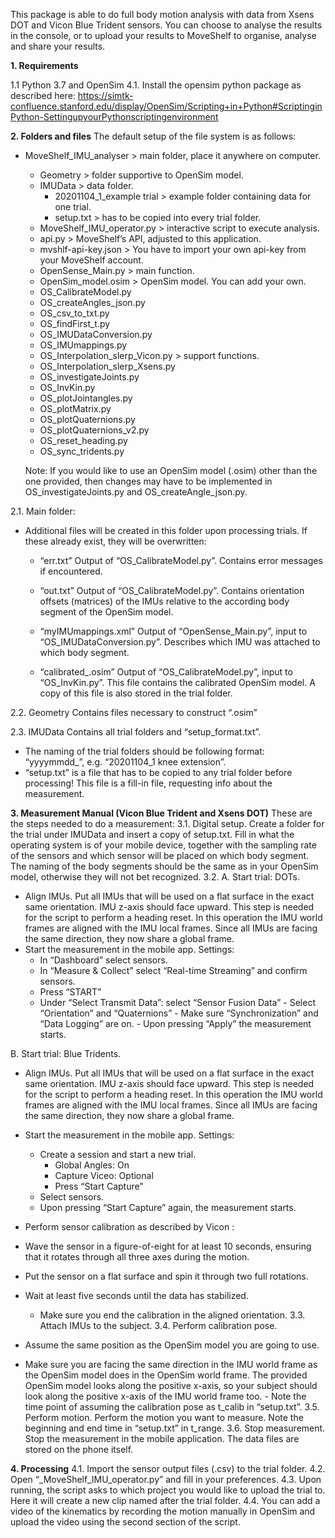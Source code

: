 This package is able to do full body motion analysis with data from Xsens DOT and Vicon Blue Trident sensors. You can choose to analyse the results in the console, or to upload your results to MoveShelf to organise, analyse and share your results. 


**1.	Requirements**

1.1	Python 3.7 and OpenSim 4.1. Install the opensim python package as described here: https://simtk-confluence.stanford.edu/display/OpenSim/Scripting+in+Python#ScriptinginPython-SettingupyourPythonscriptingenvironment 

**2.	Folders and files**
The default setup of the file system is as follows:

- MoveShelf_IMU_analyser	> main folder, place it anywhere on computer.
	- Geometry				                > folder supportive to OpenSim model.
	- IMUData				                > data folder.
		- 20201104_1_example trial	    > example folder containing data for one trial.
		- setup.txt			              > has to be copied into every trial folder. 
	- MoveShelf_IMU_operator.py	    > interactive script to execute analysis.
	- api.py				                  > MoveShelf’s API, adjusted to this application.
	- mvshlf-api-key.json	              > You have to import your own api-key from your MoveShelf account.
	- OpenSense_Main.py			        > main function.		
	- OpenSim_model.osim		          > OpenSim model. You can add your own.
	- OS_CalibrateModel.py 
	- OS_createAngles_json.py
	- OS_csv_to_txt.py
	- OS_findFirst_t.py
	- OS_IMUDataConversion.py
	- OS_IMUmappings.py
	- OS_Interpolation_slerp_Vicon.py	  > support functions.
	- OS_Interpolation_slerp_Xsens.py
	- OS_investigateJoints.py
	- OS_InvKin.py
	- OS_plotJointangles.py
	- OS_plotMatrix.py
	- OS_plotQuaternions.py
	- OS_plotQuaternions_v2.py
	- OS_reset_heading.py
	- OS_sync_tridents.py

	Note: If you would like to use an OpenSim model (.osim) other than the one provided, then changes may have to be implemented in OS_investigateJoints.py and 	OS_createAngle_json.py.


2.1.	Main folder:
- Additional files will be created in this folder upon processing trials. If these already exist, they will be overwritten:
	- “err.txt” 
  Output of “OS_CalibrateModel.py”. Contains error messages if encountered.

  - “out.txt”
  Output of “OS_CalibrateModel.py”. Contains orientation offsets (matrices) of the IMUs relative to the according body segment of the OpenSim model.

  - “myIMUmappings.xml”
  Output of “OpenSense_Main.py”, input to “OS_IMUDataConversion.py”. Describes which IMU was attached to which body segment.

  - “calibrated_<OpenSim model>.osim”
  Output of “OS_CalibrateModel.py”, input to “OS_InvKin.py”. This file contains the calibrated OpenSim model. A copy of this file is also stored in the trial folder.
	
2.2.	Geometry
Contains files necessary to construct “<OpenSim model>.osim”

2.3.	IMUData
Contains all trial folders and “setup_format.txt”. 
- The naming of the trial folders should be following format: “yyyymmdd_<trial number><optional description>”, e.g. “20201104_1 knee extension”.
- “setup.txt” is a file that has to be copied to any trial folder before processing! This file is a fill-in file, requesting info about the measurement.


**3.	Measurement Manual (Vicon Blue Trident and Xsens DOT)**
These are the steps needed to do a measurement:
3.1.	Digital setup.
Create a folder for the trial under IMUData and insert a copy of setup.txt. Fill in what the operating system is of your mobile device, together with the sampling rate of the sensors and which sensor will be placed on which body segment. The naming of the body segments should be the same as in your OpenSim model, otherwise they will not bet recognized.
3.2.	A. Start trial: DOTs.
- Align IMUs. Put all IMUs that will be used on a flat surface in the exact same orientation. IMU z-axis should face upward. This step is needed for the script to perform a heading reset. In this operation the IMU world frames are aligned with the IMU local frames. Since all IMUs are facing the same direction, they now share a global frame.
- Start the measurement in the mobile app. Settings:
	- In “Dashboard” select sensors.
	- In “Measure & Collect” select “Real-time Streaming” and confirm sensors.
	- Press “START”
	- Under “Select Transmit Data”: select “Sensor Fusion Data”
			- Select “Orientation” and “Quaternions”
			- Make sure “Synchronization” and “Data Logging” are on.
			- Upon pressing “Apply” the measurement starts.

B. Start trial: Blue Tridents.
- Align IMUs. Put all IMUs that will be used on a flat surface in the exact same orientation. IMU z-axis should face upward. This step is needed for the script to perform a heading reset. In this operation the IMU world frames are aligned with the IMU local frames. Since all IMUs are facing the same direction, they now share a global frame.
- Start the measurement in the mobile app. Settings: 
	- Create a session and start a new trial.
		- Global Angles: On
		- Capture Viceo: Optional
		- Press “Start Capture”
	- Select sensors.
	- Upon pressing “Start Capture” again, the measurement starts.

- Perform sensor calibration as described by Vicon :
- Wave the sensor in a figure-of-eight for at least 10 seconds, ensuring that it rotates through all three axes during the motion.
- Put the sensor on a flat surface and spin it through two full rotations.
- Wait at least five seconds until the data has stabilized.
	- Make sure you end the calibration in the aligned orientation.
3.3.	Attach IMUs to the subject.
3.4.	Perform calibration pose.
- Assume the same position as the OpenSim model you are going to use.
- Make sure you are facing the same direction in the IMU world frame as the OpenSim model does in the OpenSim world frame. 
The provided OpenSim model looks along the positive x-axis, so your subject should look along the positive x-axis of the IMU world frame too.
	  -  Note the time point of assuming the calibration pose as t_calib in “setup.txt”.
3.5.	Perform motion.
Perform the motion you want to measure. Note the beginning and end time in “setup.txt” in t_range. 
3.6.	Stop measurement.
Stop the measurement in the mobile application. The data files are stored on the phone itself.

**4.	Processing**
4.1.	Import the sensor output files (.csv) to the trial folder.
4.2.	Open “_MoveShelf_IMU_operator.py” and fill in your preferences.
4.3.	Upon running, the script asks to which project you would like to upload the trial to. Here it will create a new clip named after the trial folder.
4.4.	You can add a video of the kinematics by recording the motion manually in OpenSim and upload the video using the second section of the script. 

